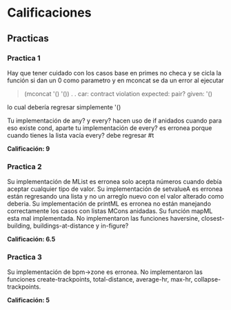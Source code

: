 # Calificaciones

## Practicas

### Practica 1

Hay que tener cuidado con los casos base en primes no checa y se cicla
la función si dan un 0 como parametro y en mconcat se da un error al ejecutar

> (mconcat '() '())
. . car: contract violation
  expected: pair?
  given: '()
  
lo cual debería regresar simplemente '()

Tu implementación de any? y every? hacen uso de if anidados cuando para eso existe cond, aparte tu implementación de every? es erronea porque cuando tienes la lista vacía every? debe regresar #t

**Calificación: 9**

### Practica 2

Su implementación de MList es erronea solo acepta números cuando debía
aceptar cualquier tipo de valor. Su implementación de setvalueA es erronea están regresando una lista y no un arreglo nuevo con el valor alterado como deberia.
Su implementación de printML es erronea no están manejando correctamente los casos con listas MCons anidadas.
Su función mapML esta mal implementada.
No implementaron las funciones haversine, closest-building, buildings-at-distance y in-figure?

**Calificación: 6.5**

### Practica 3
Su implementación de bpm->zone es erronea.
No implementaron las funciones create-trackpoints, total-distance, average-hr,
max-hr, collapse-trackpoints.

**Calificación: 5**